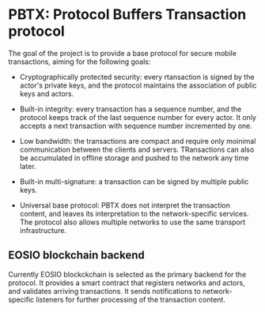 PBTX: Protocol Buffers Transaction protocol
===========================================

The goal of the project is to provide a base protocol for secure
mobile transactions, aiming for the following goals:

* Cryptographically protected security: every rtansaction is signed by
  the actor's private keys, and the protocol maintains the association
  of public keys and actors.

* Built-in integrity: every transaction has a sequence number, and the
  protocol keeps track of the last sequence number for every actor. It
  only accepts a next transaction with sequence number incremented by
  one.

* Low bandwidth: the transactions are compact and require only
  moinimal communication between the clients and servers. TRansactions
  can also be accumulated in offline storage and pushed to the network
  any time later.

* Built-in multi-signature: a transaction can be signed by multiple
  public keys.

* Universal base protocol: PBTX does not interpret the transaction
  content, and leaves its interpretation to the network-specific
  services. The protocol also allows multiple networks to use the same
  transport infrastructure.


EOSIO blockchain backend
------------------------

Currently EOSIO blockckchain is selected as the primary backend for
the protocol. It provides a smart contract that registers networks and
actors, and validates arriving transactions. It sends notifications to
network-specific listeners for further processing of the transaction
content.



